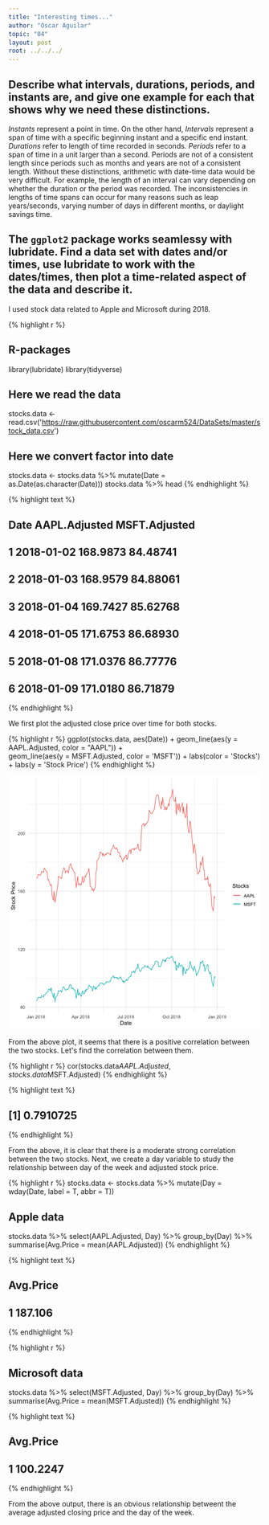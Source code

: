 ```yaml
---
title: "Interesting times..."
author: "Oscar Aguilar"
topic: "04"
layout: post
root: ../../../
---
```



## Describe what intervals, durations, periods, and instants are, and give one example for each that shows why we need these distinctions.

*Instants* represent a point in time. On the other hand,  *Intervals* represent a span of time with a specific beginning instant and a specific end instant. *Durations* refer to length of time recorded in seconds. *Periods* refer to a span of time in a unit larger than a second. Periods are not of a consistent length since periods such as months and years are not of a consistent length. Without these distinctions, arithmetic with date-time data would be very difficult. For example, the length of an interval can vary depending on whether the duration or the period was recorded. The inconsistencies in lengths of time spans can occur for many reasons such as leap years/seconds, varying number of days in different months, or daylight savings time.  


## The `ggplot2` package works seamlessy with lubridate. Find a data set with dates and/or times, use lubridate to work with the dates/times, then plot a time-related aspect of the data and describe it.  

I used stock data related to Apple and Microsoft during 2018.


{% highlight r %}
## R-packages
library(lubridate)
library(tidyverse)

## Here we read the data
stocks.data <- read.csv('https://raw.githubusercontent.com/oscarm524/DataSets/master/stock_data.csv')

## Here we convert factor into date
stocks.data <- stocks.data %>% mutate(Date = as.Date(as.character(Date)))
stocks.data %>% head
{% endhighlight %}



{% highlight text %}
##         Date AAPL.Adjusted MSFT.Adjusted
## 1 2018-01-02      168.9873      84.48741
## 2 2018-01-03      168.9579      84.88061
## 3 2018-01-04      169.7427      85.62768
## 4 2018-01-05      171.6753      86.68930
## 5 2018-01-08      171.0376      86.77776
## 6 2018-01-09      171.0180      86.71879
{% endhighlight %}

We first plot the adjusted close price over time for both stocks. 


{% highlight r %}
ggplot(stocks.data, aes(Date)) + 
  geom_line(aes(y = AAPL.Adjusted, color = "AAPL")) +    
  geom_line(aes(y = MSFT.Adjusted, color = 'MSFT')) + 
  labs(color = 'Stocks') + labs(y = 'Stock Price')
{% endhighlight %}

![center](../figure/04/AguilarOscar/unnamed-chunk-2-1.png)

From the above plot, it seems that there is a positive correlation between the two stocks. Let's find the correlation between them. 


{% highlight r %}
cor(stocks.data$AAPL.Adjusted, stocks.data$MSFT.Adjusted)
{% endhighlight %}



{% highlight text %}
## [1] 0.7910725
{% endhighlight %}

From the above, it is clear that there is a moderate strong correlation between the two stocks. Next, we create a day variable to study the relationship between day of the week and adjusted stock price.


{% highlight r %}
stocks.data <- stocks.data %>% mutate(Day = wday(Date, label = T, abbr = T))

## Apple data
stocks.data %>% select(AAPL.Adjusted, Day) %>% group_by(Day) %>% summarise(Avg.Price = mean(AAPL.Adjusted))
{% endhighlight %}



{% highlight text %}
##   Avg.Price
## 1   187.106
{% endhighlight %}



{% highlight r %}
## Microsoft data
stocks.data %>% select(MSFT.Adjusted, Day) %>% group_by(Day) %>% summarise(Avg.Price = mean(MSFT.Adjusted))
{% endhighlight %}



{% highlight text %}
##   Avg.Price
## 1  100.2247
{% endhighlight %}

From the above output, there is an obvious relationship betweent the average adjusted closing price and the day of the week. 




